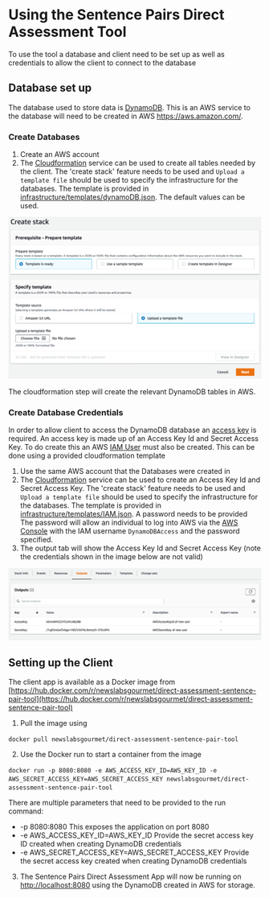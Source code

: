# Using the Sentence Pairs Direct Assessment Tool

To use the tool a database and client need to be set up as well as credentials to allow the client to connect to the database

## Database set up

The database used to store data is [DynamoDB](https://aws.amazon.com/dynamodb/). This is an AWS service to the database will need to be created in AWS https://aws.amazon.com/.

### Create Databases

1. Create an AWS account
2. The [Cloudformation](https://aws.amazon.com/cloudformation/) service can be used to create all tables needed by the client. The 'create stack' feature needs to be used and `Upload a template file` should be used to specify the infrastructure for the databases. The template is provided in  [infrastructure/templates/dynamoDB.json](../infrastructure/templates/dynamoDB.json). The default values can be used.

![](./images/cloudformation.png)

The cloudformation step will create the relevant DynamoDB tables in AWS.

### Create Database Credentials

In order to allow client to access the DynamoDB database an [access key](https://aws.amazon.com/premiumsupport/knowledge-center/create-access-key/) is required. An access key is made up of an Access Key Id and Secret Access Key. To do create this an AWS [IAM User](https://docs.aws.amazon.com/IAM/latest/UserGuide/introduction_identity-management.html) must also be created. This can be done using a provided cloudformation template

1. Use the same AWS account that the Databases were created in
2. The [Cloudformation](https://aws.amazon.com/cloudformation/) service can be used to create an Access Key Id and Secret Access Key. The 'create stack' feature needs to be used and `Upload a template file` should be used to specify the infrastructure for the databases. The template is provided in [infrastructure/templates/IAM.json](../infrastructure/templates/IAM.json). A password needs to be provided The password will allow an individual to log into AWS via the [AWS Console](https://aws.amazon.com/console/) with the IAM username `DynamoDBAccess` and the password specified.
3. The output tab will show the Access Key Id and Secret Access Key (note the credentials shown in the image below are not valid)

![](./images/credentials.png)

## Setting up the Client 

The client app is available as a Docker image from [https://hub.docker.com/r/newslabsgourmet/direct-assessment-sentence-pair-tool](https://hub.docker.com/r/newslabsgourmet/direct-assessment-sentence-pair-tool)

1. Pull the image using 

```docker pull newslabsgourmet/direct-assessment-sentence-pair-tool```

2. Use the Docker run to start a container from the image

```docker run -p 8080:8080 -e AWS_ACCESS_KEY_ID=AWS_KEY_ID -e AWS_SECRET_ACCESS_KEY=AWS_SECRET_ACCESS_KEY newslabsgourmet/direct-assessment-sentence-pair-tool```

There are multiple parameters that need to be provided to the run command:

* -p 8080:8080 This exposes the application on port 8080
* -e AWS_ACCESS_KEY_ID=AWS_KEY_ID Provide the secret access key ID created when creating DynamoDB credentials
* -e AWS_SECRET_ACCESS_KEY=AWS_SECRET_ACCESS_KEY Provide the secret access key created when creating DynamoDB credentials

3. The Sentence Pairs Direct Assessment App will now be running on [http://localhost:8080](http:localhost:8080) using the DynamoDB created in AWS for storage.
